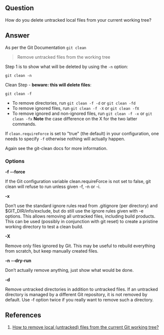 ## Question
How do you delete untracked local files from your current working tree?

## Answer
As per the Git Documentation `git clean`
> Remove untracked files from the working tree

Step 1 is to show what will be deleted by using the `-n` option:
```
git clean -n
```
Clean Step - **beware: this will delete files**:
```
git clean -f
```
- To remove directories, run `git clean -f -d` or `git clean -fd`
- To remove ignored files, run `git clean -f -X` or `git clean -fX`
- To remove ignored and non-ignored files, run `git clean -f -x` or `git clean -fx`
**Note** the case difference on the X for the two latter commands.

If `clean.requireForce` is set to "true" (the default) in your configuration, one needs to specify `-f` otherwise nothing will actually happen.

Again see the git-clean docs for more information.

### Options
**-f**
**--force**

If the Git configuration variable clean.requireForce is not set to false, git clean will refuse to run unless given -f, -n or -i.

**-x**

Don’t use the standard ignore rules read from .gitignore (per directory) and $GIT_DIR/info/exclude, but do still use the ignore rules given with -e options. This allows removing all untracked files, including build products. This can be used (possibly in conjunction with git reset) to create a pristine working directory to test a clean build.

**-X**

Remove only files ignored by Git. This may be useful to rebuild everything from scratch, but keep manually created files.

**-n**
**--dry-run**

Don’t actually remove anything, just show what would be done.

**-d**

Remove untracked directories in addition to untracked files. If an untracked directory is managed by a different Git repository, it is not removed by default. Use -f option twice if you really want to remove such a directory.

## References

1. [How to remove local (untracked) files from the current Git working tree?](https://stackoverflow.com/questions/61212/how-to-remove-local-untracked-files-from-the-current-git-working-tree)